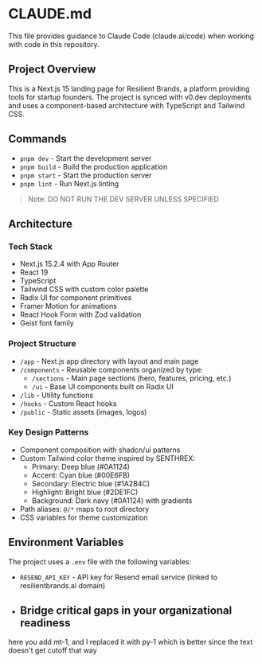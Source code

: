 # CLAUDE.md

This file provides guidance to Claude Code (claude.ai/code) when working with code in this repository.

## Project Overview

This is a Next.js 15 landing page for Resilient Brands, a platform providing tools for startup founders. The project is synced with v0.dev deployments and uses a component-based architecture with TypeScript and Tailwind CSS.

## Commands

- `pnpm dev` - Start the development server
- `pnpm build` - Build the production application
- `pnpm start` - Start the production server
- `pnpm lint` - Run Next.js linting

> Note: DO NOT RUN THE DEV SERVER UNLESS SPECIFIED

## Architecture

### Tech Stack

- Next.js 15.2.4 with App Router
- React 19
- TypeScript
- Tailwind CSS with custom color palette
- Radix UI for component primitives
- Framer Motion for animations
- React Hook Form with Zod validation
- Geist font family

### Project Structure

- `/app` - Next.js app directory with layout and main page
- `/components` - Reusable components organized by type:
  - `/sections` - Main page sections (hero, features, pricing, etc.)
  - `/ui` - Base UI components built on Radix UI
- `/lib` - Utility functions
- `/hooks` - Custom React hooks
- `/public` - Static assets (images, logos)

### Key Design Patterns

- Component composition with shadcn/ui patterns
- Custom Tailwind color theme inspired by SENTHREX:
  - Primary: Deep blue (#0A1124)
  - Accent: Cyan blue (#00E6FB)
  - Secondary: Electric blue (#1A2B4C)
  - Highlight: Bright blue (#2DE1FC)
  - Background: Dark navy (#0A1124) with gradients
- Path aliases: `@/*` maps to root directory
- CSS variables for theme customization

## Environment Variables

The project uses a `.env` file with the following variables:

- `RESEND_API_KEY` - API key for Resend email service (linked to resilientbrands.ai domain)
- <h2 className="text-4xl md:text-5xl lg:text-6xl font-bold tracking-tight text-white mb-4 leading-[1.1]">
            Bridge critical gaps in your
            <span className="block bg-gradient-to-r from-cyan-400 to-emerald-400 bg-clip-text text-transparent py-1">
              organizational readiness
            </span>
          </h2> 

here you add mt-1, and I replaced it with py-1 which is better since the text doesn't get cutoff that way